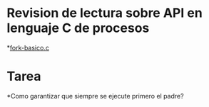 # Revision de lectura sobre API en lenguaje C de procesos

*[fork-basico.c](fork-basico.c)

# Tarea

*Como garantizar que siempre se ejecute primero el padre?

